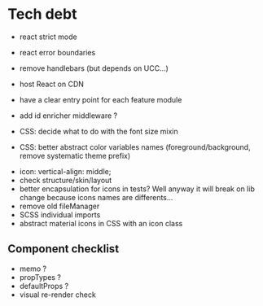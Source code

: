 # Tech debt
- react strict mode
- react error boundaries
- remove handlebars (but depends on UCC...)
- host React on CDN

- have a clear entry point for each feature module
- add id enricher middleware ?

- CSS: decide what to do with the font size mixin
- CSS: better abstract color variables names (foreground/background, remove systematic theme prefix)

+ icon:    vertical-align: middle;
+ check structure/skin/layout
+ better encapsulation for icons in tests? Well anyway it will break on lib change because icons names are differents...
+ remove old fileManager
+ SCSS individual imports
+ abstract material icons in CSS with an icon class


## Component checklist
- memo ?
- propTypes ?
- defaultProps ?
- visual re-render check
